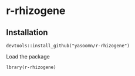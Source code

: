 # r-rhizogene

## Installation

```
devtools::install_github("yasoomn/r-rhizogene")
```

Load the package

```
lbrary(r-rhizogene)
```
